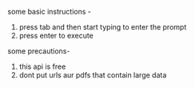 some basic instructions -
1. press tab and then start typing to enter the prompt
2. press enter to execute

some precautions-
1. this api is free
2. dont put urls aur pdfs that contain large data 
